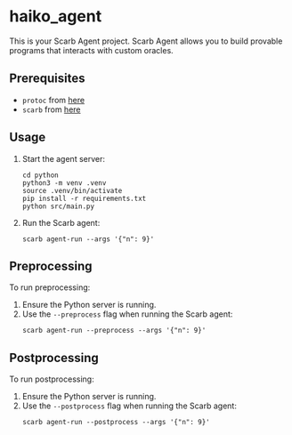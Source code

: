 # haiko_agent

This is your Scarb Agent project.
Scarb Agent allows you to build provable programs that interacts with custom oracles.

## Prerequisites

- `protoc` from [here](https://grpc.io/docs/protoc-installation/)
- `scarb` from [here](https://github.com/software-mansion/scarb/releases)

## Usage

1. Start the agent server:
   ```
   cd python
   python3 -m venv .venv
   source .venv/bin/activate
   pip install -r requirements.txt
   python src/main.py
   ```

2. Run the Scarb agent:
   ```
   scarb agent-run --args '{"n": 9}'
   ```

## Preprocessing

To run preprocessing:
1. Ensure the Python server is running.
2. Use the `--preprocess` flag when running the Scarb agent:
   ```
   scarb agent-run --preprocess --args '{"n": 9}'
   ```

## Postprocessing

To run postprocessing:
1. Ensure the Python server is running.
2. Use the `--postprocess` flag when running the Scarb agent:
   ```
   scarb agent-run --postprocess --args '{"n": 9}'
   ```


